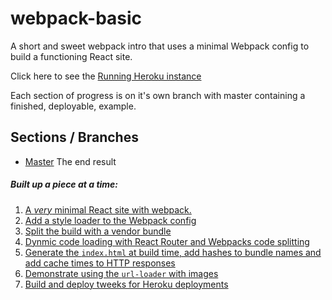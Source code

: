 # webpack-basic
A short and sweet webpack intro that uses a minimal Webpack config to build a functioning React site.

Click here to see the [Running Heroku instance](http://webpack-basic.herokuapp.com/)

Each section of progress is on it's own branch with master containing a finished, deployable, example.

## Sections / Branches

* [Master](https://github.com/forstaathletics/webpack-basic) The end result

##### Built up a piece at a time:

1. [A _very_ minimal React site with webpack.](https://github.com/forstaathletics/webpack-basic/tree/one-get-started)
2. [Add a style loader to the Webpack config](https://github.com/forstaathletics/webpack-basic/tree/two-style-loader)
3. [Split the build with a vendor bundle](https://github.com/forstaathletics/webpack-basic/tree/three-vendor-bundle)
4. [Dynmic code loading with React Router and Webpacks code splitting](https://github.com/forstaathletics/webpack-basic/tree/four-code-splitting-hashes-template)
5. [Generate the `index.html` at build time, add hashes to bundle names and add cache times to HTTP responses](https://github.com/forstaathletics/webpack-basic/tree/five-indexHtml-template)
6. [Demonstrate using the `url-loader` with images](https://github.com/forstaathletics/webpack-basic/tree/six-file-loader)
7. [Build and deploy tweeks for Heroku deployments](https://github.com/forstaathletics/webpack-basic/tree/seven-heroku)
